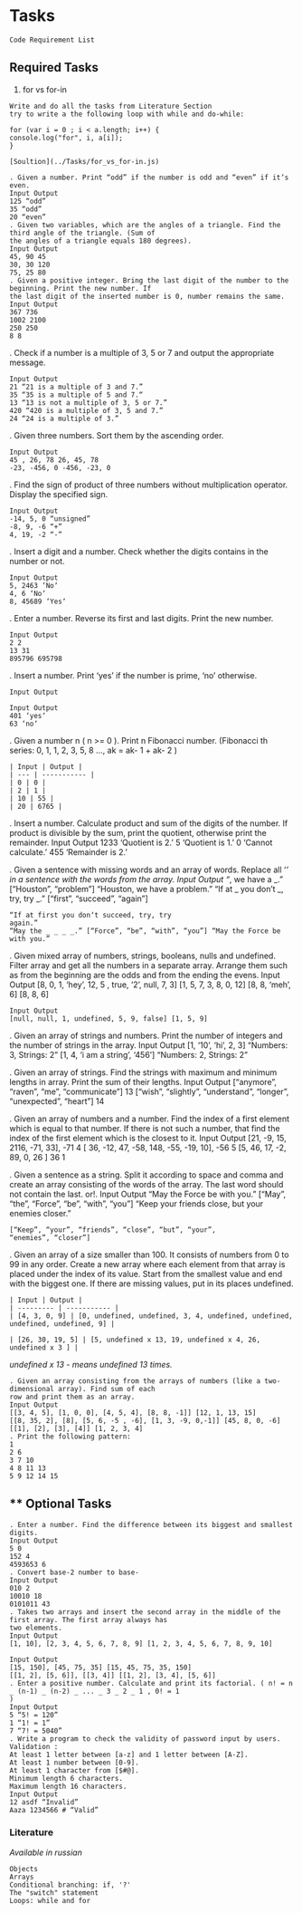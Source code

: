 # Tasks

```
Code Requirement List
```

## Required Tasks

1. for vs for-in

```
Write and do all the tasks from Literature Section
try to write a the following loop with while and do-while:
```

```
for (var i = 0 ; i < a.length; i++) {
console.log("for", i, a[i]);
}
```

```
[Soultion](../Tasks/for_vs_for-in.js)
```

```
. Given a number. Print “odd” if the number is odd and “even” if itʼs even.
Input Output
125 “odd”
35 “odd”
20 “even”
. Given two variables, which are the angles of a triangle. Find the third angle of the triangle. (Sum of
the angles of a triangle equals 180 degrees).
Input Output
45, 90 45
30, 30 120
75, 25 80
. Given a positive integer. Bring the last digit of the number to the beginning. Print the new number. If
the last digit of the inserted number is 0, number remains the same.
Input Output
367 736
1002 2100
250 250
8 8
```

. Check if a number is a multiple of 3, 5 or 7 and output the appropriate message.

```
Input Output
21 “21 is a multiple of 3 and 7.”
35 “35 is a multiple of 5 and 7.“
13 “13 is not a multiple of 3, 5 or 7.”
420 “420 is a multiple of 3, 5 and 7.”
24 “24 is a multiple of 3.”
```

. Given three numbers. Sort them by the ascending order.

```
Input Output
45 , 26, 78 26, 45, 78
-23, -456, 0 -456, -23, 0
```

. Find the sign of product of three numbers without multiplication operator. Display the specified sign.

```
Input Output
-14, 5, 0 “unsigned”
-8, 9, -6 “+”
4, 19, -2 “-”
```

. Insert a digit and a number. Check whether the digits contains in the number or not.

```
Input Output
5, 2463 ‘Noʼ
4, 6 ‘Noʼ
8, 45689 ‘Yesʼ
```

. Enter a number. Reverse its first and last digits. Print the new number.

```
Input Output
2 2
13 31
895796 695798
```

. Insert a number. Print ‘yesʼ if the number is prime, ‘noʼ otherwise.

```
Input Output
```

```
Input Output
401 ‘yesʼ
63 ‘noʼ
```

. Given a number n ( n >= 0 ). Print n Fibonacci number. (Fibonacci th series: 0, 1, 1, 2, 3, 5, 8 ..., ak =
ak- 1 + ak- 2 )

```
| Input | Output |
| --- | ----------- |
| 0 | 0 |
| 2 | 1 |
| 10 | 55 |
| 20 | 6765 |
```

. Insert a number. Calculate product and sum of the digits of the number. If product is divisible by the
sum, print the quotient, otherwise print the remainder.
Input Output
1233 ‘Quotient is 2.ʼ
5 ‘Quotient is 1.ʼ
0 ‘Cannot calculate.ʼ
455 ‘Remainder is 2.ʼ

. Given a sentence with missing words and an array of words. Replace all ‘_ʼ in a sentence with the
words from the array.
Input Output
“_, we have a _.” [“Houston”, “problem”] “Houston, we have a problem.”
“If at _ you donʼt _, try, try _.” [“first”, “succeed”,
“again”]

```
“If at first you donʼt succeed, try, try
again.”
“May the _ _ _ _.” [“Force”, “be”, “with”, “you”] “May the Force be with you.”
```

. Given mixed array of numbers, strings, booleans, nulls and undefined. Filter array and get all the
numbers in a separate array. Arrange them such as from the beginning are the odds and from the
ending the evens.
Input Output
[8, 0, 1, ‘heyʼ, 12, 5 , true, ‘2ʼ, null, 7, 3] [1, 5, 7, 3, 8, 0, 12]
[8, 8, ‘mehʼ, 6] [8, 8, 6]

```
Input Output
[null, null, 1, undefined, 5, 9, false] [1, 5, 9]
```

. Given an array of strings and numbers. Print the number of integers and the number of strings in the
array.
Input Output
[1, ‘10ʼ, ‘hiʼ, 2, 3] “Numbers: 3, Strings: 2”
[1, 4, ‘i am a stringʼ, ‘456ʼ] “Numbers: 2, Strings: 2”

. Given an array of strings. Find the strings with maximum and minimum lengths in array. Print the sum
of their lengths.
Input Output
[“anymore”, “raven”, “me”, “communicate”] 13
[“wish”, “slightly”, “understand”, “longer”, “unexpected”, “heart”] 14

. Given an array of numbers and a number. Find the index of a first element which is equal to that
number. If there is not such a number, that find the index of the first element which is the closest to it.
Input Output
[21, -9, 15, 2116, -71, 33], -71 4
[ 36, -12, 47, -58, 148, -55, -19, 10], -56 5
[5, 46, 17, -2, 89, 0, 26 ] 36 1

. Given a sentence as a string. Split it according to space and comma and create an array consisting of
the words of the array. The last word should not contain the last. or!.
Input Output
“May the Force be with you.” [“May”, “the”, “Force”, “be”, “with”, “you”]
“Keep your friends close, but your
enemies closer.”

```
[“Keep”, “your”, “friends”, “close”, “but”, “your”,
“enemies”, “closer”]
```

. Given an array of a size smaller than 100. It consists of numbers from 0 to 99 in any order. Create a
new array where each element from that array is placed under the index of its value. Start from the
smallest value and end with the biggest one. If there are missing values, put in its places undefined.

```
| Input | Output |
| --------- | ----------- |
| [4, 3, 0, 9] | [0, undefined, undefined, 3, 4, undefined, undefined,
undefined, undefined, 9] |
```

```
| [26, 30, 19, 5] | [5, undefined x 13, 19, undefined x 4, 26,
undefined x 3 ] |
```

_undefined x 13 - means undefined 13 times._

```
. Given an array consisting from the arrays of numbers (like a two-dimensional array). Find sum of each
row and print them as an array.
Input Output
[[3, 4, 5], [1, 0, 0], [4, 5, 4], [8, 8, -1]] [12, 1, 13, 15]
[[8, 35, 2], [8], [5, 6, -5 , -6], [1, 3, -9, 0,-1]] [45, 8, 0, -6]
[[1], [2], [3], [4]] [1, 2, 3, 4]
. Print the following pattern:
1
2 6
3 7 10
4 8 11 13
5 9 12 14 15
```

## \*\* Optional Tasks

```
. Enter a number. Find the difference between its biggest and smallest digits.
Input Output
5 0
152 4
4593653 6
. Convert base-2 number to base-
Input Output
010 2
10010 18
0101011 43
. Takes two arrays and insert the second array in the middle of the first array. The first array always has
two elements.
Input Output
[1, 10], [2, 3, 4, 5, 6, 7, 8, 9] [1, 2, 3, 4, 5, 6, 7, 8, 9, 10]
```

```
Input Output
[15, 150], [45, 75, 35] [15, 45, 75, 35, 150]
[[1, 2], [5, 6]], [[3, 4]] [[1, 2], [3, 4], [5, 6]]
. Enter a positive number. Calculate and print its factorial. ( n! = n _ (n-1) _ (n-2) _ ... _ 3 _ 2 _ 1 , 0! = 1
)
Input Output
5 “5! = 120”
1 “1! = 1”
7 “7! = 5040”
. Write a program to check the validity of password input by users. Validation :
At least 1 letter between [a-z] and 1 letter between [A-Z].
At least 1 number between [0-9].
At least 1 character from [$#@].
Minimum length 6 characters.
Maximum length 16 characters.
Input Output
12 asdf “Invalid”
Aaza 1234566 # “Valid”
```

### Literature

_Available in russian_

```
Objects
Arrays
Conditional branching: if, '?'
The "switch" statement
Loops: while and for
```
